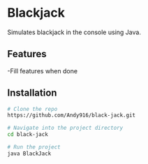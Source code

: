 # Blackjack

Simulates blackjack in the console using Java.

## Features

-Fill features when done

## Installation

```bash
# Clone the repo 
https://github.com/Andy916/black-jack.git

# Navigate into the project directory
cd black-jack

# Run the project
java BlackJack
```
